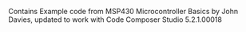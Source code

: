 Contains Example code from MSP430 Microcontroller Basics by John Davies, 
updated to work with Code Composer Studio  5.2.1.00018 